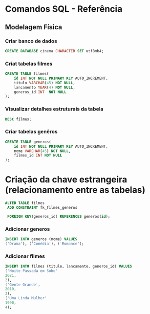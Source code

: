 # Comandos SQL - Referência

## Modelagem Física

### Criar banco de dados
```sql
CREATE DATABASE cinema CHARACTER SET utf8mb4;
```

### Criat tabelas filmes

```sql
CREATE TABLE filmes(
    id INT NOT NULL PRIMARY KEY AUTO_INCREMENT,
    titulo VARCHAR(45) NOT NULL,
    lancamento YEAR(4) NOT NULL,
    generos_id INT  NOT NULL
);
```
### Visualizar detalhes estruturais da tabela
```sql
DESC filmes;
```
### Criar tabelas genêros
```sql
CREATE TABLE generos(
    id INT NOT NULL PRIMARY KEY AUTO_INCREMENT,
    nome VARCHAR(45) NOT NULL,
    filmes_id INT NOT NULL
);
```
# Criação da chave estrangeira (relacionamento entre as tabelas)
```sql
ALTER TABLE filmes
 ADD CONSTRAINT fk_filmes_generos

 FOREIGN KEY(generos_id) REFERENCES generos(id);
 ```


 ### Adicionar generos
 ```sql
INSERT INTO generos (nome) VALUES
('Drama'), ('Comédia'), ('Romance');
 ```

 ### Adicionar filmes
 ```sql
INSERT INTO filmes (titulo, lancamento, generos_id) VALUES
('Noite Passada em Soho'
2021,
2),
('Gente Grande',
2010,
3),
('Uma Linda Mulher'
1990,
4);

 ```
